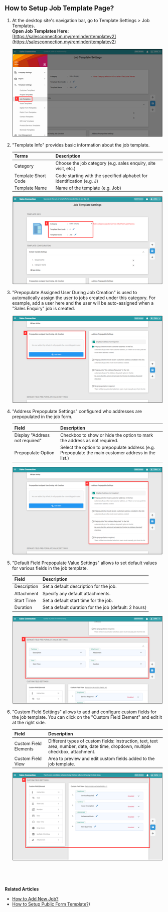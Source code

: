 ## How to Setup Job Template Page?
    
1. At the desktop site's navigation bar, go to Template Settings > Job Templates.<br>
   **Open Job Templates Here:** [https://salesconnection.my/reminder/templatev2](https://salesconnection.my/reminder/templatev2)<br>

   <p align="center">
      <img src="img/Job_Template_Step_1.png" alt="Job Template Step 1">
   </p>

2. "Template Info" provides basic information about the job template.<br>

   | Terms | Description |
   |-------|---------|
   | Category | Choose the job category (e.g. sales enquiry, site visit, etc.) |
   | Template Short Code | Code starting with the specified alphabet for identification (e.g. J) |
   | Template Name | Name of the template (e.g. Job) |

   <p align="center">
      <img src="img/Job_Template_Step_2.png" alt="Job Template Step 2">
   </p>

3. "Prepopulate Assigned User During Job Creation" is used to automatically assign the user to jobs created under this category. For example, add a user here and the user will be auto-assigned when a "Sales Enquiry" job is created.<br>

   <p align="center">
      <img src="img/Job_Template_Step_3.png" alt="Job Template Step 3">
   </p>

4. "Address Prepopulate Settings" configured who addresses are prepopulated in the job form.<br>

   | Field | Description |
   |-------|---------|
   | Display "Address not required" | Checkbox to show or hide the option to mark the address as not required. |
   | Prepopulate Option | Select the option to prepopulate address (e.g. Prepopulate the main customer address in the list.) |

   <p align="center">
      <img src="img/Job_Template_Step_4.png" alt="Job Template Step 4">
   </p>

5. "Default Field Prepopulate Value Settings" allows to set default values for various fields in the job template.<br>

   | Field | Description |
   |-------|---------|
   | Description | Set a default description for the job. |
   | Attachment | Specify any default attachments. |
   | Start Time | Set a default start time for the job. |
   | Duration | Set a default duration for the job (default: 2 hours) |

   <p align="center">
      <img src="img/Job_Template_Step_5.png" alt="Job Template Step 5">
   </p>

6. "Custom Field Settings" allows to add and configure custom fields for the job template. You can click on the "Custom Field Element" and edit it at the right side.<br>

   | Field | Description |
   |-------|---------|
   | Custom Field Elements | Different types of custom fields: instruction, text, text area, number, date, date time, dropdown, multiple checkbox, attachment. |
   | Custom Field View | Area to preview and edit custom fields added to the job template. |

   <p align="center">
      <img src="img/Job_Template_Step_6.png" alt="Job Template Step 6">
   </p>
<br><br><br>

**Related Articles**
- [How to Add New Job?](Add_New_Job.md)
- [How to Setup Public Form Template?](Setup_Public_Form_Template_Page.md))
